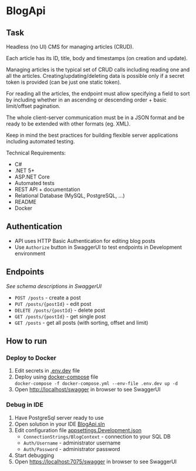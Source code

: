 # BlogApi
## Task
Headless (no UI) CMS for managing articles (CRUD).

Each article has its ID, title, body and timestamps (on creation and update). 

Managing articles is the typical set of CRUD calls including reading one and all the articles. Creating/updating/deleting data is possible only if a secret token is provided (can be just one static token).   

For reading all the articles, the endpoint must allow specifying a field to sort by including whether in an ascending or descending order + basic limit/offset pagination.

The whole client-server communication must be in a JSON format and be ready to be extended with other formats (eg. XML).

Keep in mind the best practices for building flexible server applications including automated testing.

Technical Requirements:
- C#
- .NET 5+
- ASP.NET Core
- Automated tests
- REST API + documentation
- Relational Database (MySQL, PostgreSQL, ...)
- README
- Docker
## Authentication
- API uses HTTP Basic Authentication for editing blog posts
- Use `Authorize` button in SwaggerUI to test endpoints in Development environment
## Endpoints
*See schema descriptions in SwaggerUI*
- `POST /posts` - create a post
- `PUT /posts/{postId}` - edit post
- `DELETE /posts/{postId}` - delete post
- `GET /posts/{postId}` - get single post
- `GET /posts` - get all posts (with sorting, offset and limit)
## How to run
### Deploy to Docker
1. Edit secrets in [.env.dev](.env.dev) file
2. Deploy using [docker-compose](docker-compose.yml) file\
`docker-compose -f docker-compose.yml --env-file .env.dev up -d`
3. Open [http://localhost/swagger](http://localhost/swagger) in browser to see SwaggerUI
### Debug in IDE
1. Have PostgreSql server ready to use
2. Open solution in your IDE [BlogApi.sln](BlogApi.sln)
3. Edit configuration file [appsettings.Development.json](Blog.Api/appsettings.Development.json)
    - `ConnectionStrings/BlogContext` - connection to your SQL DB
    - `Auth/Username` - administrator username
    - `Auth/Password` - administrator password
4. Start debugging
5. Open [https://localhost:7075/swagger](https://localhost:7075/swagger) in browser to see SwaggerUI
